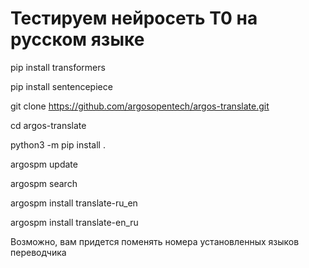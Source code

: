 # Тестируем нейросеть T0 на русском языке

pip install transformers

pip install sentencepiece

git clone https://github.com/argosopentech/argos-translate.git

cd argos-translate

python3 -m pip install .

argospm update

argospm search

argospm install translate-ru_en

argospm install translate-en_ru

Возможно, вам придется поменять номера установленных языков переводчика 
